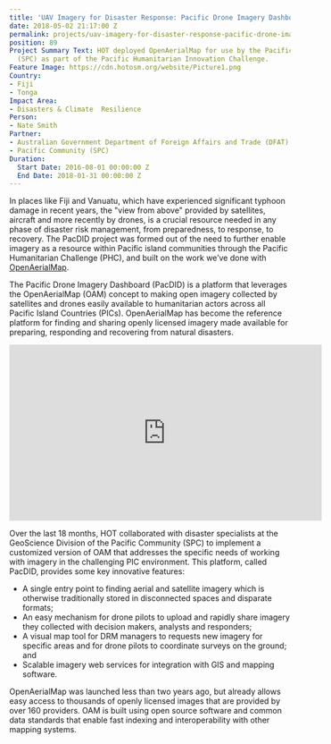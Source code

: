 ```yaml
---
title: 'UAV Imagery for Disaster Response: Pacific Drone Imagery Dashboard (PacDID)'
date: 2018-05-02 21:17:00 Z
permalink: projects/uav-imagery-for-disaster-response-pacific-drone-imagery-dashboard-pacdid
position: 89
Project Summary Text: HOT deployed OpenAerialMap for use by the Pacific Community
  (SPC) as part of the Pacific Humanitarian Innovation Challenge.
Feature Image: https://cdn.hotosm.org/website/Picture1.png
Country:
- Fiji
- Tonga
Impact Area:
- Disasters & Climate  Resilience
Person:
- Nate Smith
Partner:
- Australian Government Department of Foreign Affairs and Trade (DFAT)
- Pacific Community (SPC)
Duration:
  Start Date: 2016-08-01 00:00:00 Z
  End Date: 2018-01-31 00:00:00 Z
---
```


In places like Fiji and Vanuatu, which have experienced significant typhoon damage in recent years, the "view from above" provided by satellites, aircraft and more recently by drones, is a crucial resource needed in any phase of disaster risk management, from preparedness, to response, to recovery. The PacDID project was formed out of the need to further enable imagery as a resource within Pacific island communities through the Pacific Humanitarian Challenge (PHC), and built on the work we’ve done with [OpenAerialMap](http://openaerialmap.org).

The Pacific Drone Imagery Dashboard (PacDID) is a platform that leverages the OpenAerialMap (OAM) concept to making open imagery collected by satellites and drones easily available to humanitarian actors across all Pacific Island Countries (PICs). OpenAerialMap has become the reference platform for finding and sharing openly licensed imagery made available for preparing, responding and recovering from natural disasters.

<iframe width="560" height="315" src="https://www.youtube.com/embed/7xvo5ilpGXU?rel=0" frameborder="0" allow="autoplay; encrypted-media" allowfullscreen></iframe>

Over the last 18 months, HOT collaborated with disaster specialists at the GeoScience Division of the Pacific Community (SPC) to implement a customized version of OAM that addresses the specific needs of working with imagery in the challenging PIC environment. This platform, called PacDID, provides some key innovative features:

* A single entry point to finding aerial and satellite imagery which is otherwise traditionally stored in disconnected spaces and disparate formats;
* An easy mechanism for drone pilots to upload and rapidly share imagery they collected with decision makers, analysts and responders;
* A visual map tool for DRM managers to requests new imagery for specific areas and for drone pilots to coordinate surveys on the ground; and
* Scalable imagery web services for integration with GIS and mapping software.

OpenAerialMap was launched less than two years ago, but already allows easy access to thousands of openly licensed images that are provided by over 160 providers. OAM is built using open source software and common data standards that enable fast indexing and interoperability with other mapping systems.
